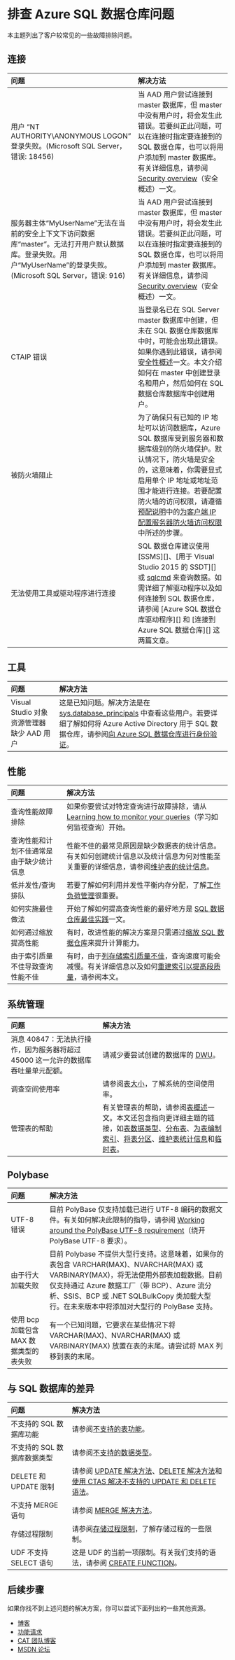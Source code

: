 <properties
   pageTitle="排查 Azure SQL 数据仓库问题 | Azure"
   description="排查 Azure SQL 数据仓库问题。"
   services="sql-data-warehouse"
   documentationCenter="NA"
   authors="sonyam"
   manager="barbkess"
   editor=""/>  


<tags
   ms.service="sql-data-warehouse"
   ms.devlang="NA"
   ms.topic="article"
   ms.tgt_pltfrm="NA"
   ms.workload="data-services"
   ms.date="08/30/2016"
   wacn.date="10/17/2016"
   ms.author="sonyama;barbkess"/>

# 排查 Azure SQL 数据仓库问题

本主题列出了客户较常见的一些故障排除问题。

## 连接

| 问题 | 解决方法 |
| :----------------------------------| :---------------------------------------------- |
| 用户 “NT AUTHORITY\\ANONYMOUS LOGON” 登录失败。(Microsoft SQL Server，错误: 18456) | 当 AAD 用户尝试连接到 master 数据库，但 master 中没有用户时，将会发生此错误。若要纠正此问题，可以在连接时指定要连接到的 SQL 数据仓库，也可以将用户添加到 master 数据库。有关详细信息，请参阅 [Security overview][]（安全概述）一文。|
|服务器主体“MyUserName”无法在当前的安全上下文下访问数据库“master”。无法打开用户默认数据库。登录失败。用户“MyUserName”的登录失败。(Microsoft SQL Server，错误: 916) | 当 AAD 用户尝试连接到 master 数据库，但 master 中没有用户时，将会发生此错误。若要纠正此问题，可以在连接时指定要连接到的 SQL 数据仓库，也可以将用户添加到 master 数据库。有关详细信息，请参阅 [Security overview][]（安全概述）一文。|
| CTAIP 错误 | 当登录名已在 SQL Server master 数据库中创建，但未在 SQL 数据仓库数据库中时，可能会出现此错误。如果你遇到此错误，请参阅[安全性概述][]一文。本文介绍如何在 master 中创建登录名和用户，然后如何在 SQL 数据仓库数据库中创建用户。|
| 被防火墙阻止 |为了确保只有已知的 IP 地址可以访问数据库，Azure SQL 数据库受到服务器和数据库级别的防火墙保护。默认情况下，防火墙是安全的，这意味着，你需要显式启用单个 IP 地址或地址范围才能进行连接。若要配置防火墙的访问权限，请遵循[预配说明][]中的[为客户端 IP 配置服务器防火墙访问权限][]中所述的步骤。|
| 无法使用工具或驱动程序进行连接 | SQL 数据仓库建议使用 [SSMS][]、[用于 Visual Studio 2015 的 SSDT][] 或 [sqlcmd][] 来查询数据。如需详细了解驱动程序以及如何连接到 SQL 数据仓库，请参阅 [Azure SQL 数据仓库驱动程序][] 和 [连接到 Azure SQL 数据仓库][] 这两篇文章。|


## 工具

| 问题 | 解决方法 |
| :----------------------------------| :---------------------------------------------- |
| Visual Studio 对象资源管理器缺少 AAD 用户 | 这是已知问题。解决方法是在 [sys.database\_principals][] 中查看这些用户。若要详细了解如何将 Azure Active Directory 用于 SQL 数据仓库，请参阅[向 Azure SQL 数据仓库进行身份验证][]。|

## 性能

| 问题 | 解决方法 |
| :----------------------------------| :---------------------------------------------- |
| 查询性能故障排除 | 如果你要尝试对特定查询进行故障排除，请从 [Learning how to monitor your queries][]（学习如何监视查询）开始。|
| 查询性能和计划不佳通常是由于缺少统计信息 | 性能不佳的最常见原因是缺少数据表的统计信息。有关如何创建统计信息以及统计信息为何对性能至关重要的详细信息，请参阅[维护表的统计信息][Statistics]。|
| 低并发性/查询排队 | 若要了解如何利用并发性平衡内存分配，了解[工作负荷管理][]很重要。|
| 如何实施最佳做法 | 开始了解如何提高查询性能的最好地方是 [SQL 数据仓库最佳实践][]一文。|
| 如何通过缩放提高性能 | 有时，改进性能的解决方案是只需通过[缩放 SQL 数据仓库][]来提升计算能力。|
| 由于索引质量不佳导致查询性能不佳 | 有时，由于[列存储索引质量不佳][]，查询速度可能会减慢。有关详细信息以及如何[重建索引以提高段质量][]，请参阅本文。|

## 系统管理

| 问题 | 解决方法 |
| :----------------------------------| :---------------------------------------------- |
| 消息 40847：无法执行操作，因为服务器将超过 45000 这一允许的数据库吞吐量单元配额。 | 请减少要尝试创建的数据库的 [DWU][]。|
| 调查空间使用率 | 请参阅[表大小][]，了解系统的空间使用率。|
| 管理表的帮助 | 有关管理表的帮助，请参阅[表概述][Overview]一文。本文还包含指向更详细主题的链接，如[表数据类型][Data types]、[分布表][Distribute]、[为表编制索引][Index]、[将表分区][Partition]、[维护表统计信息][Statistics]和[临时表][Temporary]。|

## Polybase

| 问题 | 解决方法 |
| :----------------------------------| :---------------------------------------------- |
| UTF-8 错误 | 目前 PolyBase 仅支持加载已进行 UTF-8 编码的数据文件。有关如何解决此限制的指导，请参阅 [Working around the PolyBase UTF-8 requirement][]（绕开 PolyBase UTF-8 要求）。|
| 由于行大加载失败 | 目前 Polybase 不提供大型行支持。这意味着，如果你的表包含 VARCHAR(MAX)、NVARCHAR(MAX) 或 VARBINARY(MAX)，将无法使用外部表加载数据。目前仅支持通过 Azure 数据工厂（带 BCP）、Azure 流分析、SSIS、BCP 或 .NET SQLBulkCopy 类加载大型行。在未来版本中将添加对大型行的 PolyBase 支持。|
| 使用 bcp 加载包含 MAX 数据类型的表失败 | 有一个已知问题，它要求在某些情况下将 VARCHAR(MAX)、NVARCHAR(MAX) 或 VARBINARY(MAX) 放置在表的末尾。请尝试将 MAX 列移到表的末尾。|

## 与 SQL 数据库的差异

| 问题 | 解决方法 |
| :----------------------------------| :---------------------------------------------- |
| 不支持的 SQL 数据库功能 | 请参阅[不支持的表功能][]。|
| 不支持的 SQL 数据库数据类型 | 请参阅[不支持的数据类型][]。|
| DELETE 和 UPDATE 限制 | 请参阅 [UPDATE 解决方法][]、[DELETE 解决方法][]和[使用 CTAS 解决不支持的 UPDATE 和 DELETE 语法][]。 |
| 不支持 MERGE 语句 | 请参阅 [MERGE 解决方法][]。|
| 存储过程限制 | 请参阅[存储过程限制][]，了解存储过程的一些限制。|
| UDF 不支持 SELECT 语句 | 这是 UDF 的当前一项限制。有关我们支持的语法，请参阅 [CREATE FUNCTION][]。 |

## 后续步骤

如果你找不到上述问题的解决方案，你可以尝试下面列出的一些其他资源。

- [博客]
- [功能请求]
- [CAT 团队博客]
- [MSDN 论坛]

<!--Image references-->

<!--Article references-->
[Security overview]: /documentation/articles/sql-data-warehouse-overview-manage-security/
[安全性概述]: /documentation/articles/sql-data-warehouse-overview-manage-security/
[Create support ticket]: /documentation/articles/sql-data-warehouse-get-started-create-support-ticket/
[缩放 SQL 数据仓库]: /documentation/articles/sql-data-warehouse-manage-compute-overview/
[DWU]: /documentation/articles/sql-data-warehouse-overview-what-is
[请求增加配额]: /documentation/articles/sql-data-warehouse-get-started-create-support-ticket#request-quota-change
[Learning how to monitor your queries]: /documentation/articles/sql-data-warehouse-manage-monitor/
[预配说明]: /documentation/articles/sql-data-warehouse-get-started-provision/
[为客户端 IP 配置服务器防火墙访问权限]: /documentation/articles/sql-data-warehouse-get-started-provision/
[SQL 数据仓库最佳实践]: /documentation/articles/sql-data-warehouse-best-practices/
[表大小]: /documentation/articles/sql-data-warehouse-tables-overview/
[不支持的表功能]: /documentation/articles/sql-data-warehouse-tables-overview/
[不支持的数据类型]: /documentation/articles/sql-data-warehouse-tables-data-types/
[Overview]: /documentation/articles/sql-data-warehouse-tables-overview/
[Data types]: /documentation/articles/sql-data-warehouse-tables-data-types/
[Distribute]: /documentation/articles/sql-data-warehouse-tables-distribute/
[Index]: /documentation/articles/sql-data-warehouse-tables-index/
[Partition]: /documentation/articles/sql-data-warehouse-tables-partition/
[Statistics]: /documentation/articles/sql-data-warehouse-tables-statistics/
[Temporary]: /documentation/articles/sql-data-warehouse-tables-temporary/
[列存储索引质量不佳]: /documentation/articles/sql-data-warehouse-tables-index/
[重建索引以提高段质量]: /documentation/articles/sql-data-warehouse-tables-index/
[工作负荷管理]: /documentation/articles/sql-data-warehouse-develop-concurrency/
[使用 CTAS 解决不支持的 UPDATE 和 DELETE 语法]: /documentation/articles/sql-data-warehouse-develop-ctas/
[UPDATE 解决方法]: /documentation/articles/sql-data-warehouse-develop-ctas/
[DELETE 解决方法]: /documentation/articles/sql-data-warehouse-develop-ctas/
[MERGE 解决方法]: /documentation/articles/sql-data-warehouse-develop-ctas/
[存储过程限制]: /documentation/articles/sql-data-warehouse-develop-stored-procedures/
[向 Azure SQL 数据仓库进行身份验证]: /documentation/articles/sql-data-warehouse-authentication/
[Working around the PolyBase UTF-8 requirement]: /documentation/articles/sql-data-warehouse-load-polybase-guide/

<!--MSDN references-->
[sys.database\_principals]: https://msdn.microsoft.com/zh-cn/library/ms187328.aspx
[CREATE FUNCTION]: https://msdn.microsoft.com/zh-cn/library/mt203952.aspx
[sqlcmd]: /documentation/articles/sql-data-warehouse-get-started-connect-sqlcmd/

<!--Other Web references-->

[博客]: https://azure.microsoft.com/blog/tag/azure-sql-data-warehouse/
[CAT 团队博客]: https://blogs.msdn.microsoft.com/sqlcat/tag/sql-dw/
[功能请求]: https://feedback.azure.com/forums/307516-sql-data-warehouse
[MSDN 论坛]: https://social.msdn.microsoft.com/Forums/zh-cn/home?forum=AzureSQLDataWarehouse
[Stack Overflow forum]: http://stackoverflow.com/questions/tagged/azure-sqldw
[Twitter]: https://twitter.com/hashtag/SQLDW
[Videos]: https://azure.microsoft.com/documentation/videos/index/?services=sql-data-warehouse

<!---HONumber=Mooncake_1010_2016-->